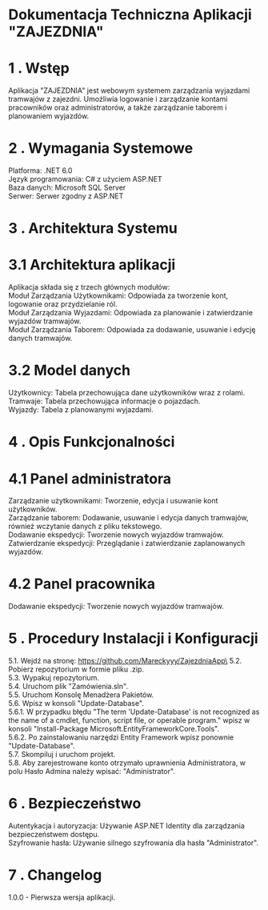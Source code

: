 Dokumentacja Techniczna Aplikacji "ZAJEZDNIA"
===================
1	. Wstęp
===================
Aplikacja "ZAJEZDNIA" jest webowym systemem zarządzania wyjazdami tramwajów z zajezdni. Umożliwia logowanie i zarządzanie kontami pracowników oraz administratorów, a także zarządzanie taborem i planowaniem wyjazdów.

2	. Wymagania Systemowe
===================
Platforma: .NET 6.0\
Język programowania: C# z użyciem ASP.NET\
Baza danych: Microsoft SQL Server\
Serwer: Serwer zgodny z ASP.NET

3	. Architektura Systemu
===================
3.1 Architektura aplikacji
===================
Aplikacja składa się z trzech głównych modułów:\
Moduł Zarządzania Użytkownikami: Odpowiada za tworzenie kont, logowanie oraz przydzielanie ról.\
Moduł Zarządzania Wyjazdami: Odpowiada za planowanie i zatwierdzanie wyjazdów tramwajów.\
Moduł Zarządzania Taborem: Odpowiada za dodawanie, usuwanie i edycję danych tramwajów.

3.2 Model danych
===================
Użytkownicy: Tabela przechowująca dane użytkowników wraz z rolami.\
Tramwaje: Tabela przechowująca informacje o pojazdach.\
Wyjazdy: Tabela z planowanymi wyjazdami.

4	. Opis Funkcjonalności
===================
4.1 Panel administratora
===================================
Zarządzanie użytkownikami: Tworzenie, edycja i usuwanie kont użytkowników.\
Zarządzanie taborem: Dodawanie, usuwanie i edycja danych tramwajów, również wczytanie danych z pliku tekstowego.\
Dodawanie ekspedycji: Tworzenie nowych wyjazdów tramwajów.\
Zatwierdzanie ekspedycji: Przeglądanie i zatwierdzanie zaplanowanych wyjazdów.
 
4.2 Panel pracownika
===================================
Dodawanie ekspedycji: Tworzenie nowych wyjazdów tramwajów.

5	. Procedury Instalacji i Konfiguracji
===================
5.1. Wejdź na stronę: https://github.com/Mareckyyy/ZajezdniaApp\
5.2. Pobierz repozytorium w formie pliku .zip.\
5.3. Wypakuj repozytorium.\
5.4. Uruchom plik "Zamówienia.sln".\
5.5. Uruchom Konsolę Menadżera Pakietów.\
5.6. Wpisz w konsoli "Update-Database".\
5.6.1. W przypadku błędu "The term 'Update-Database' is not recognized as the name of a cmdlet, function, script file, or operable program." wpisz w konsoli "Install-Package Microsoft.EntityFrameworkCore.Tools".\
5.6.2. Po zainstalowaniu narzędzi Entity Framework wpisz ponownie "Update-Database".\
5.7. Skompiluj i uruchom projekt.\
5.8. Aby zarejestrowane konto otrzymało uprawnienia Administratora, w polu Hasło Admina należy wpisać: "Administrator".

6	. Bezpieczeństwo
===================
Autentykacja i autoryzacja: Używanie ASP.NET Identity dla zarządzania bezpieczeństwem dostępu.\
Szyfrowanie hasła: Używanie silnego szyfrowania dla hasła "Administrator".

7	. Changelog
===================
1.0.0 - Pierwsza wersja aplikacji.
